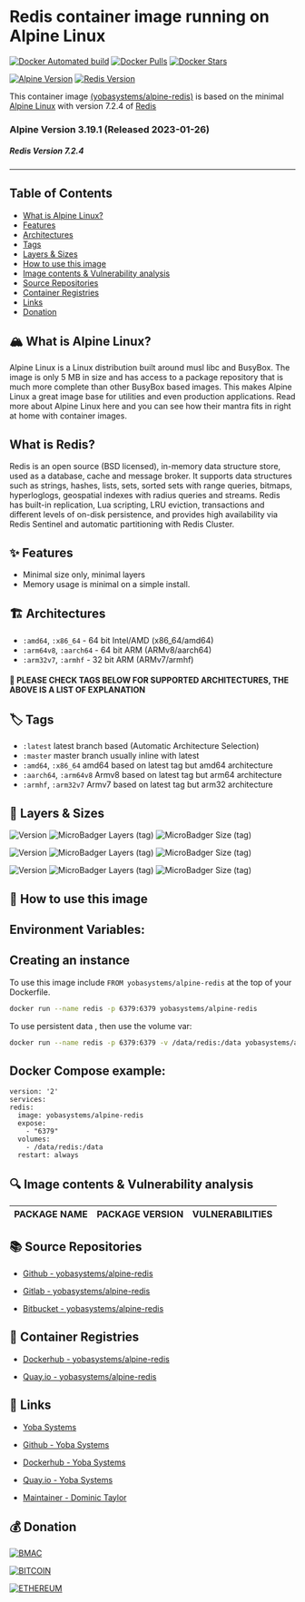 # Redis container image running on Alpine Linux

[![Docker Automated build](https://img.shields.io/docker/automated/yobasystems/alpine-redis.svg?style=for-the-badge&logo=docker)](https://hub.docker.com/r/yobasystems/alpine-redis/)
[![Docker Pulls](https://img.shields.io/docker/pulls/yobasystems/alpine-redis.svg?style=for-the-badge&logo=docker)](https://hub.docker.com/r/yobasystems/alpine-redis/)
[![Docker Stars](https://img.shields.io/docker/stars/yobasystems/alpine-redis.svg?style=for-the-badge&logo=docker)](https://hub.docker.com/r/yobasystems/alpine-redis/)

[![Alpine Version](https://img.shields.io/badge/Alpine%20version-v3.19.1-green.svg?style=for-the-badge&logo=alpine-linux)](https://alpinelinux.org/)
[![Redis Version](https://img.shields.io/badge/redis%20version-v7.2.4-green.svg?style=for-the-badge&logo=redis)](https://redis.io/)



This container image [(yobasystems/alpine-redis)](https://hub.docker.com/r/yobasystems/alpine-redis/) is based on the minimal [Alpine Linux](http://alpinelinux.org/) with version 7.2.4 of [Redis](https://redis.io/)

### Alpine Version 3.19.1 (Released 2023-01-26)
##### Redis Version 7.2.4

----

## Table of Contents

- [What is Alpine Linux?](#what-is-alpine-linux)
- [Features](#features)
- [Architectures](#architectures)
- [Tags](#tags)
- [Layers & Sizes](#layers--sizes)
- [How to use this image](#how-to-use-this-image)
- [Image contents & Vulnerability analysis](#image-contents--vulnerability-analysis)
- [Source Repositories](#source-repositories)
- [Container Registries](#container-registries)
- [Links](#links)
- [Donation](#donation)


## 🏔️ What is Alpine Linux?
Alpine Linux is a Linux distribution built around musl libc and BusyBox. The image is only 5 MB in size and has access to a package repository that is much more complete than other BusyBox based images. This makes Alpine Linux a great image base for utilities and even production applications. Read more about Alpine Linux here and you can see how their mantra fits in right at home with container images.

## What is Redis?
Redis is an open source (BSD licensed), in-memory data structure store, used as a database, cache and message broker. It supports data structures such as strings, hashes, lists, sets, sorted sets with range queries, bitmaps, hyperloglogs, geospatial indexes with radius queries and streams. Redis has built-in replication, Lua scripting, LRU eviction, transactions and different levels of on-disk persistence, and provides high availability via Redis Sentinel and automatic partitioning with Redis Cluster.

## ✨ Features

* Minimal size only, minimal layers
* Memory usage is minimal on a simple install.

## 🏗️ Architectures

* ```:amd64```, ```:x86_64``` - 64 bit Intel/AMD (x86_64/amd64)
* ```:arm64v8```, ```:aarch64``` - 64 bit ARM (ARMv8/aarch64)
* ```:arm32v7```, ```:armhf``` - 32 bit ARM (ARMv7/armhf)

#### 📝 PLEASE CHECK TAGS BELOW FOR SUPPORTED ARCHITECTURES, THE ABOVE IS A LIST OF EXPLANATION

## 🏷️ Tags

* ```:latest``` latest branch based (Automatic Architecture Selection)
* ```:master``` master branch usually inline with latest
* ```:amd64```, ```:x86_64```  amd64 based on latest tag but amd64 architecture
* ```:aarch64```, ```:arm64v8``` Armv8 based on latest tag but arm64 architecture
* ```:armhf```, ```:arm32v7``` Armv7 based on latest tag but arm32 architecture

## 📏 Layers & Sizes

![Version](https://img.shields.io/badge/version-amd64-blue.svg?style=for-the-badge)
![MicroBadger Layers (tag)](https://img.shields.io/docker/layers/yobasystems/alpine-redis/amd64.svg?style=for-the-badge)
![MicroBadger Size (tag)](https://img.shields.io/docker/image-size/yobasystems/alpine-redis/amd64.svg?style=for-the-badge)

![Version](https://img.shields.io/badge/version-aarch64-blue.svg?style=for-the-badge)
![MicroBadger Layers (tag)](https://img.shields.io/docker/layers/yobasystems/alpine-redis/aarch64.svg?style=for-the-badge)
![MicroBadger Size (tag)](https://img.shields.io/docker/image-size/yobasystems/alpine-redis/aarch64.svg?style=for-the-badge)

![Version](https://img.shields.io/badge/version-armhf-blue.svg?style=for-the-badge)
![MicroBadger Layers (tag)](https://img.shields.io/docker/layers/yobasystems/alpine-redis/armhf.svg?style=for-the-badge)
![MicroBadger Size (tag)](https://img.shields.io/docker/image-size/yobasystems/alpine-redis/armhf.svg?style=for-the-badge)


## 🚀 How to use this image
## Environment Variables:

## Creating an instance

To use this image include `FROM yobasystems/alpine-redis` at the top of your Dockerfile.

```bash
docker run --name redis -p 6379:6379 yobasystems/alpine-redis
```

To use persistent data , then use the volume var:

```bash
docker run --name redis -p 6379:6379 -v /data/redis:/data yobasystems/alpine-redis
```

## Docker Compose example:

```yalm
version: '2'
services:
redis:
  image: yobasystems/alpine-redis
  expose:
    - "6379"
  volumes:
    - /data/redis:/data
  restart: always
```

## 🔍 Image contents & Vulnerability analysis

| PACKAGE NAME          | PACKAGE VERSION | VULNERABILITIES |
|-----------------------|-----------------|-----------------|


## 📚 Source Repositories

* [Github - yobasystems/alpine-redis](https://github.com/yobasystems/alpine-redis)

* [Gitlab - yobasystems/alpine-redis](https://gitlab.com/yobasystems/alpine-redis)

* [Bitbucket - yobasystems/alpine-redis](https://bitbucket.org/yobasystems/alpine-redis/)


## 🐳 Container Registries

* [Dockerhub - yobasystems/alpine-redis](https://hub.docker.com/r/yobasystems/alpine-redis/)

* [Quay.io - yobasystems/alpine-redis](https://quay.io/repository/yobasystems/alpine-redis)

## 🔗 Links

* [Yoba Systems](https://www.yobasystems.co.uk/)

* [Github - Yoba Systems](https://github.com/yobasystems/)

* [Dockerhub - Yoba Systems](https://hub.docker.com/u/yobasystems/)

* [Quay.io - Yoba Systems](https://quay.io/organization/yobasystems)

* [Maintainer - Dominic Taylor](https://github.com/dominictayloruk)

## 💰 Donation

[![BMAC](https://img.shields.io/badge/BUY%20ME%20A%20COFFEE-£5-blue.svg?style=for-the-badge&logo=buy-me-a-coffee)](https://www.buymeacoffee.com/dominictayloruk?new=1)

[![BITCOIN](https://img.shields.io/badge/BTC-bc1q7hy8qmyvq7rw6slrna7yffcdnj9rcg4e9xjecc-blue.svg?style=for-the-badge&logo=bitcoin)](bitcoin:bc1q7hy8qmyvq7rw6slrna7yffcdnj9rcg4e9xjecc)

[![ETHEREUM](https://img.shields.io/badge/ETH-0xb6bE2e4da3d86b50Bdae1F9B6960c23dd87C532C-blue.svg?style=for-the-badge&logo=ethereum)](ethereum:0xb6bE2e4da3d86b50Bdae1F9B6960c23dd87C532C)